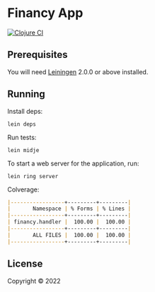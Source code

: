 # Financy App
[![Clojure CI](https://github.com/aristotelesbr/financy-app/actions/workflows/clojure.yml/badge.svg)](https://github.com/aristotelesbr/financy-app/actions/workflows/clojure.yml)

## Prerequisites

You will need [Leiningen][] 2.0.0 or above installed.

[leiningen]: https://github.com/technomancy/leiningen

## Running

Install deps:

    lein deps

Run tests:

    lein midje

To start a web server for the application, run:

    lein ring server

Colverage:

```md
|-----------------+---------+---------|
|       Namespace | % Forms | % Lines |
|-----------------+---------+---------|
| financy.handler |  100.00 |  100.00 |
|-----------------+---------+---------|
|       ALL FILES |  100.00 |  100.00 |
|-----------------+---------+---------|
```

## License

Copyright © 2022
